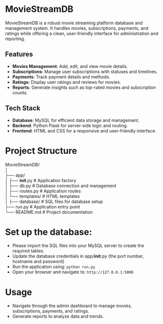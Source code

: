 # MovieStreamDB

MovieStreamDB is a robust movie streaming platform database and management system. It handles movies, subscriptions, payments, and ratings while offering a clean, user-friendly interface for administration and reporting.

## Features
- **Movies Management**: Add, edit, and view movie details.
- **Subscriptions**: Manage user subscriptions with statuses and timelines.
- **Payments**: Track payment details and methods.
- **Ratings**: Display user ratings and reviews for movies.
- **Reports**: Generate insights such as top-rated movies and subscription counts.

## Tech Stack
- **Database**: MySQL for efficient data storage and management.
- **Backend**: Python Flask for server-side logic and routing.
- **Frontend**: HTML and CSS for a responsive and user-friendly interface.

# Project Structure
MovieStreamDB/ <br>
│<br>
├── app/ <br>
│   ├── __init__.py    # Application factory <br>
│   ├── db.py          # Database connection and management <br>
│   ├── routes.py      # Application routes <br>
│   └── templates/     # HTML templates <br>
│
├── database/          # SQL files for database setup <br>
├── run.py             # Application entry point <br>
└── README.md          # Project documentation <br>

# Set up the database:

- Please import the SQL files into your MySQL server to create the required tables.
- Update the database credentials in app/__init__.py (the port number, hostname and password)
- Run the application using: `python run.py`
- Open your browser and navigate to: `http://127.0.0.1:5000`

# Usage
- Navigate through the admin dashboard to manage movies, subscriptions, payments, and ratings.
- Generate reports to analyze data and trends.
